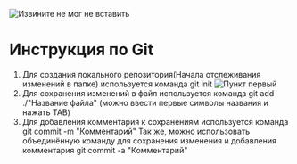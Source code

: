 ![Извините не мог не вставить](Rm.jpg)
# Инструкция по Git
 1. Для создания локального репозитория(Начала отслеживания изменений в папке) используется команда git init
 ![Пункт первый](punkt_1.png)
 2. Для сохранения изменений в файл используется команда git add ./"Название файла" (можно ввести первые символы названия и нажать TAB)
 3. Для добавления комментария к сохранениям используется команда git commit -m "Комментарий"
 Так же, можно использовать объединённую команду для сохранения изменения и добавления комментария git commit -a "Комментарий"